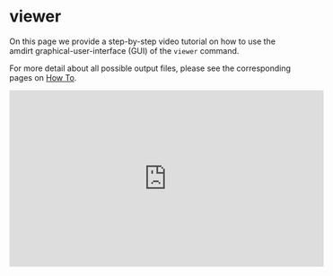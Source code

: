 # viewer

On this page we provide a step-by-step video tutorial on how to use the amdirt graphical-user-interface (GUI) of the `viewer` command.

For more detail about all possible output files, please see the corresponding pages on [How To](/how_to/index).

<iframe width="560" height="315" src="https://www.youtube.com/embed/7qcGXIEt9As" title="YouTube video player" frameborder="0" allow="accelerometer; autoplay; 
clipboard-write; encrypted-media; gyroscope; picture-in-picture; web-share" allowfullscreen></iframe>